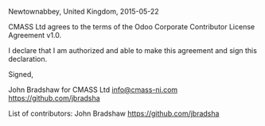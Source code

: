 Newtownabbey, United Kingdom, 2015-05-22

CMASS Ltd agrees to the terms of the Odoo Corporate Contributor License Agreement v1.0.

I declare that I am authorized and able to make this agreement and sign this declaration.

Signed,

John Bradshaw for CMASS Ltd  info@cmass-ni.com https://github.com/jbradsha

List of contributors:
John Bradshaw https://github.com/jbradsha
